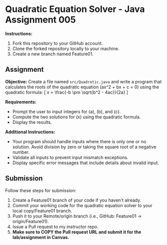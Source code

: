# Quadratic Equation Solver - Java Assignment 005

**Instructions:**
1. Fork this repository to your GitHub account.
2. Clone the forked repository locally to your machine.
3. Create a new branch named Feature01.

## Assignment

**Objective:**
Create a file named `src/Quadratic.java` and write a program that calculates the roots of the quadratic equation \(ax^2 + bx + c = 0\) using the quadratic formula:
\[ x = \frac{-b \pm \sqrt{b^2 - 4ac}}{2a} \]

**Requirements:**
- Prompt the user to input integers for \(a\), \(b\), and \(c\).
- Compute the two solutions for \(x\) using the quadratic formula.
- Display the results.

**Additional Instructions:**
- Your program should handle inputs where there is only one or no solution. Avoid division by zero or taking the square root of a negative number.
- Validate all inputs to prevent input mismatch exceptions.
- Display specific error messages that include details about invalid input.

## Submission
Follow these steps for submission:
1. Create a Feature01 branch of your code if you haven't already.
2. Commit your working code for the quadratic equation solver to your local copy/Feature01 branch.
3. Push it to your Remote/origin branch (i.e., GitHub: Feature01 -> origin/Feature01).
4. Issue a Pull request to my instructor repo.
5. **Make sure to COPY the Pull request URL and submit it for the lab/assignment in Canvas.**
